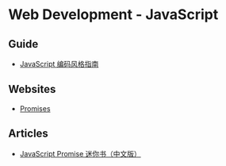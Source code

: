 Web Development - JavaScript
============================

## Guide

* [JavaScript 编码风格指南](https://www.gitbook.com/book/peckzeg/javascript-code-style)



## Websites

* [Promises](https://www.promisejs.org/)



## Articles

* [JavaScript Promise 迷你书（中文版）](http://liubin.github.io/promises-book)
